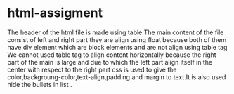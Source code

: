 # html-assigment
The header of the html file is made using table 
The main content of the file consist of left and right part they are align using float because both of them have div element which are block elements and are not align using table tag
We cannot used table tag to align content horizontally because the right part of the main is large and due to which the left part align itself in the center with respect to the right part
css is used to give the color,backgroung-color,text-align,padding and margin to text.It is also used hide the bullets in list .
